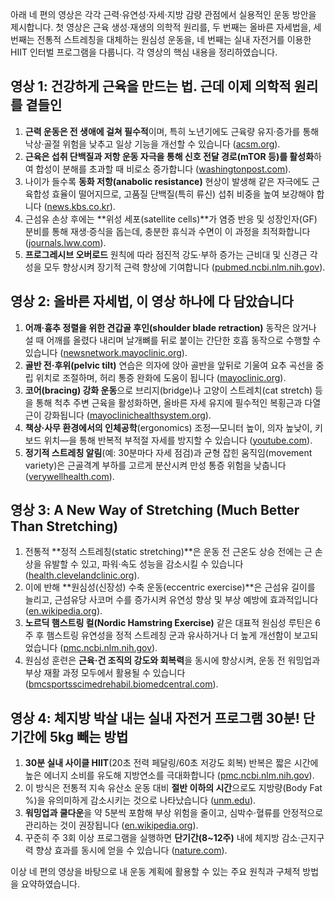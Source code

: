 아래 네 편의 영상은 각각 근력·유연성·자세·지방 감량 관점에서 실용적인 운동 방안을 제시합니다. 첫 영상은 근육 생성·재생의 의학적 원리를, 두 번째는 올바른 자세법을, 세 번째는 전통적 스트레칭을 대체하는 원심성 운동을, 네 번째는 실내 자전거를 이용한 HIIT 인터벌 프로그램을 다룹니다. 각 영상의 핵심 내용을 정리하였습니다.

## 영상 1: 건강하게 근육을 만드는 법. 근데 이제 의학적 원리를 곁들인

1. **근력 운동은 전 생애에 걸쳐 필수적**이며, 특히 노년기에도 근육량 유지·증가를 통해 낙상·골절 위험을 낮추고 일상 기능을 개선할 수 있습니다 ([acsm.org][1]).
2. **근육은 섭취 단백질과 저항 운동 자극을 통해 신호 전달 경로(mTOR 등)를 활성화**하여 합성이 분해를 초과할 때 비로소 증가합니다 ([washingtonpost.com][2]).
3. 나이가 들수록 **동화 저항(anabolic resistance)** 현상이 발생해 같은 자극에도 근육합성 효율이 떨어지므로, 고품질 단백질(특히 류신) 섭취 비중을 높여 보강해야 합니다 ([news.kbs.co.kr][3]).
4. 근섬유 손상 후에는 \*\*위성 세포(satellite cells)\*\*가 염증 반응 및 성장인자(GF) 분비를 통해 재생·증식을 돕는데, 충분한 휴식과 수면이 이 과정을 최적화합니다 ([journals.lww.com][4]).
5. **프로그레시브 오버로드** 원칙에 따라 점진적 강도·부하 증가는 근비대 및 신경근 각성을 모두 향상시켜 장기적 근력 향상에 기여합니다 ([pubmed.ncbi.nlm.nih.gov][5]).

## 영상 2: 올바른 자세법, 이 영상 하나에 다 담았습니다

1. **어깨·흉추 정렬을 위한 견갑골 후인(shoulder blade retraction)** 동작은 앉거나 설 때 어깨를 올렸다 내리며 날개뼈를 뒤로 붙이는 간단한 호흡 동작으로 수행할 수 있습니다 ([newsnetwork.mayoclinic.org][6]).
2. **골반 전·후위(pelvic tilt)** 연습은 의자에 앉아 골반을 앞뒤로 기울여 요추 곡선을 중립 위치로 조절하며, 허리 통증 완화에 도움이 됩니다 ([mayoclinic.org][7]).
3. **코어(bracing) 강화 운동**으로 브리지(bridge)나 고양이 스트레치(cat stretch) 등을 통해 척추 주변 근육을 활성화하면, 올바른 자세 유지에 필수적인 복횡근과 다열근이 강화됩니다 ([mayoclinichealthsystem.org][8]).
4. **책상·사무 환경에서의 인체공학**(ergonomics) 조정—모니터 높이, 의자 높낮이, 키보드 위치—을 통해 반복적 부적절 자세를 방지할 수 있습니다 ([youtube.com][9]).
5. **정기적 스트레칭 알림**(예: 30분마다 자세 점검)과 균형 잡힌 움직임(movement variety)은 근골격계 부하를 고르게 분산시켜 만성 통증 위험을 낮춥니다 ([verywellhealth.com][10]).

## 영상 3: A New Way of Stretching (Much Better Than Stretching)

1. 전통적 \*\*정적 스트레칭(static stretching)\*\*은 운동 전 근온도 상승 전에는 근 손상을 유발할 수 있고, 파워·속도 성능을 감소시킬 수 있습니다 ([health.clevelandclinic.org][11]).
2. 이에 반해 \*\*원심성(신장성) 수축 운동(eccentric exercise)\*\*은 근섬유 길이를 늘리고, 근섬유당 사코머 수를 증가시켜 유연성 향상 및 부상 예방에 효과적입니다 ([en.wikipedia.org][12]).
3. **노르딕 햄스트링 컬(Nordic Hamstring Exercise)** 같은 대표적 원심성 루틴은 6주 후 햄스트링 유연성을 정적 스트레칭 군과 유사하거나 더 높게 개선함이 보고되었습니다 ([pmc.ncbi.nlm.nih.gov][13]).
4. 원심성 훈련은 **근육·건 조직의 강도와 회복력**을 동시에 향상시켜, 운동 전 워밍업과 부상 재활 과정 모두에서 활용될 수 있습니다 ([bmcsportsscimedrehabil.biomedcentral.com][14]).

## 영상 4: 체지방 박살 내는 실내 자전거 프로그램 30분! 단기간에 5kg 빼는 방법

1. **30분 실내 사이클 HIIT**(20초 전력 페달링/60초 저강도 회복) 반복은 짧은 시간에 높은 에너지 소비를 유도해 지방연소를 극대화합니다 ([pmc.ncbi.nlm.nih.gov][15]).
2. 이 방식은 전통적 지속 유산소 운동 대비 **절반 이하의 시간**으로도 지방량(Body Fat %)을 유의미하게 감소시키는 것으로 나타났습니다 ([unm.edu][16]).
3. **워밍업과 쿨다운**을 약 5분씩 포함해 부상 위험을 줄이고, 심박수·혈류를 안정적으로 관리하는 것이 권장됩니다 ([en.wikipedia.org][17]).
4. 꾸준히 주 3회 이상 프로그램을 실행하면 **단기간(8\~12주)** 내에 체지방 감소·근지구력 향상 효과를 동시에 얻을 수 있습니다 ([nature.com][18]).

이상 네 편의 영상을 바탕으로 내 운동 계획에 활용할 수 있는 주요 원칙과 구체적 방법을 요약하였습니다.

[1]: https://acsm.org/physical-activity-function-older-age/?utm_source=chatgpt.com "Physical Activity and Function in Older Age: It's Never too Late to Start!"
[2]: https://www.washingtonpost.com/health/2025/07/07/diet-protein-vitamind-muscles-aging/?utm_source=chatgpt.com "What to eat to protect your aging muscles"
[3]: https://news.kbs.co.kr/news/view.do?ncd=7874131&utm_source=chatgpt.com "[성공예감] 몸의 노화를 늦추는 이 방법으로 뇌의 노화도 늦춥니다"
[4]: https://journals.lww.com/nsca-jscr/fulltext/2019/08000/resistance_training_for_older_adults__position.1.aspx?utm_source=chatgpt.com "Resistance Training for Older Adults: Position Statement... - Lippincott"
[5]: https://pubmed.ncbi.nlm.nih.gov/19516148/?utm_source=chatgpt.com "American College of Sports Medicine position stand. Exercise and ..."
[6]: https://newsnetwork.mayoclinic.org/discussion/mayo-clinic-q-and-a-proper-posture-and-body-alignment/?utm_source=chatgpt.com "Mayo Clinic Q and A: Proper posture and body alignment"
[7]: https://www.mayoclinic.org/healthy-lifestyle/adult-health/in-depth/back-pain/art-20546859?utm_source=chatgpt.com "Back exercises in 15 minutes a day - Mayo Clinic"
[8]: https://www.mayoclinichealthsystem.org/hometown-health/speaking-of-health/posture-more-than-standing-straight?utm_source=chatgpt.com "Posture: More than standing up straight - Mayo Clinic Health System"
[9]: https://www.youtube.com/watch?v=Q0W8PzVj9cA&utm_source=chatgpt.com "Mayo Clinic Minute: Ergonomic recommendations for working from ..."
[10]: https://www.verywellhealth.com/simple-ways-to-maintain-perfect-posture-2696224?utm_source=chatgpt.com "6 Simple Ways to Maintain Perfect Posture"
[11]: https://health.clevelandclinic.org/dynamic-stretching-vs-static-stretching?utm_source=chatgpt.com "Dynamic vs. Static Stretching - Cleveland Clinic Health Essentials"
[12]: https://en.wikipedia.org/wiki/Eccentric_training?utm_source=chatgpt.com "Eccentric training"
[13]: https://pmc.ncbi.nlm.nih.gov/articles/PMC11881989/?utm_source=chatgpt.com "Comparison of a Low Load Eccentric Training Protocol and a Static ..."
[14]: https://bmcsportsscimedrehabil.biomedcentral.com/articles/10.1186/s13102-023-00618-2?utm_source=chatgpt.com "Eccentric exercise is more effective than other exercises in the ..."
[15]: https://pmc.ncbi.nlm.nih.gov/articles/PMC10054577/?utm_source=chatgpt.com "The Effect of High-Intensity Interval Training Type on Body Fat ..."
[16]: https://www.unm.edu/~lkravitz/Article%20folder/HIITfastloss.html?utm_source=chatgpt.com "HIIT Training for Fat Loss - The University of New Mexico"
[17]: https://en.wikipedia.org/wiki/High-intensity_interval_training?utm_source=chatgpt.com "High-intensity interval training"
[18]: https://www.nature.com/articles/s41598-024-67331-z?utm_source=chatgpt.com "Comparative effects of high-intensity interval training and moderate ..."